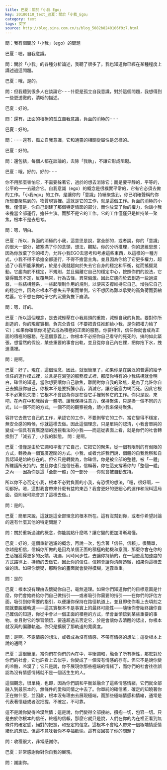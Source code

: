 ```yaml
---
title: 巴夏：關於「小我 Ego」
key: 20180110_text_巴夏：關於「小我_Ego」
category: text
tags: 文字
source: http://blog.sina.com.cn/s/blog_5082b8240106f9z7.html
---
```


問：我有個關於「小我」（ego）的問題

巴夏：嗯，自我意識。

問：關於「小我」的各種分析論述，我聽了很多了。我也知道你已經在某種程度上講述過這問題。

巴夏：哦，是的。

問：但我聽到很多人在談論它⋯⋯什麼是孤立自我意識，對於這個問題，我想得到一些更透徹的，清晰的描述。

巴夏：好的。

問：還有，正面的積極的孤立自我意識，負面的消極的⋯⋯

巴夏：好的。

問：⋯⋯還有，孤立自我意識，它和通靈的相關從屬性是怎樣的。

巴夏：好的。

問：還包括，每個人都在談論的，去除「我執」，不讓它形成阻礙。

巴夏：哦，好的，好的⋯⋯

你不用那麼害怕它，不需要躲著它，過於的想去消除它；而是要平靜的，平等的，公平的——去融合它。自我意識（ego）的概念是很樸實平常的，它有它必須去做的工作。「小我ego」的工作，是讓你的「意識」持續聚焦到，你已明確聲稱的你所想要聚焦到的，物質現實裡。這就是它的工作，就是這個工作。負面的消極的小我，僅僅是，你自己創建了那個特定情節的部分，而你放棄了你的權力，你讓小我來擔當全部運行，擔任主演。而那不是它的工作。它的工作僅僅只是維持某一聚焦，根本不是去思考。

問：嗯，明白。

巴夏：所以，負面的消極的小我，這意思是說，當全部的，或者說，你的「意識」的很大一部分，被塞滿了你的念頭，想法，觀點，你的分析推理，你的思維思想；因為你放棄了你的權力，允許小我EGO去思考和考慮這些東西，以這樣的一種方式，小我不得不承擔全部運行，不得不擔當主角。並且因為你給了它更多權力，超過了小我所能承擔的，於是小我就趨向於失去它自身的穩定和平衡，從而搖擺晃動。它趨向於不穩定，不規則，並且偏離它自己的穩定中心，按照你們的說法，它變得飄忽不定，反覆無常，行為古怪，異常偏激。因此它趨向於去創造一些過濾器，一些結構體系，一些起限制作用的規則，以便來支撐維持它自己，增強它自己的穩定性，因為它根本不想失去平衡而暈倒，它不想因為難以承受的高負荷而萎縮枯萎，它不想在你給予它的沉重負擔下崩潰。

問：嗯，好的。

巴夏：所以這個理念，是去減輕壓在小我肩頭的重擔，減輕自我的負擔。要對你所創造的，你的現實實相，負完全責任（不要把責任推卸給小我，是你把權力給了它）；如果你確信你渴望去成為積極的正面的服務，你要相信，信任你就會成為正面的積極的服務。在這個意義上，你根本不必把你自己看守的死死的，搞的如此緊張，想當然的假設，某些重要的事會出軌，並且從你自己內在裡，把你拖下水，拽進溝裡。

問：是啊。

巴夏：好了。現在，這個理念，因此，就很簡單了，如果你是在廣泛的普遍的給予信任的運作模式裡，並且是在渴望的服務模式裡，那麼你特有的小我結構就會明白，確信的知道，當你想要讓你自己散焦，離開對你自我的聚焦，是為了允許你自己去擴展你自己，你根本不是要折騰小我，消滅它，讓它筋疲力竭而死。因此它根本不必驚慌失措；它根本不會認為你是在從它手裡剝奪它的工作。你只是說，來吧，在內在中和我融合一體吧。讓我保持注意力，保持聚焦，只是換一個不同的方式，以一個不同的方式，一個不同的觀察視角，請小我來保持聚焦。

容許它去做它自己的工作，承認它的工作，不要剝奪它的工作。當它變得不穩定，無安全感的時候，你就這樣去做。因此這個理念，只是單純的認清，小我會單純的變成一個具有寬廣遼闊的透視看法的小我——而這從表面上看，就是你們的社會轉換到了「減去了」小我的狀態。
問：是啊。

巴夏：僅僅是由於它調和平復了它自己，它把它的聚焦，從一個有限制的有侷限的方式，轉換為一個寬廣遼闊的方式。小我，或者允許我們說，個體的自我覺察和自我認知是始終存在的。但它只是轉變為，你確信，你是被全部的整體，被「一體」所維護所支持的，並且你也只是信任著，信賴著，你在這支撐著你的「整個一體」之內——因為你是這「全部一體」的一部分——你就會被自動支持。

所以你不必否定小我，根本不必對負面的小我，有恐慌的想法，「嗯，很好啊，一切都好。嗯，這對我會帶來什麼有益的東西？我會更好的更細心的運作和照料這局面，否則我可能會忘了這樣去做。」

問：是的。

巴夏：簡單來說，這就是這全部理念的根本所在。這有沒幫到你，或者你希望討論的還有什麼其他的特定問題？

問：關於重新過濾的概念，你能說點什麼嗎？讓它變的更加清晰易懂。

巴夏：好的，這個重新過濾的概念，再說一次，包含著「信任，信賴」。很簡單，你越是相信，信賴你所做的是因為某個正面的積極的動機和意圖，那麼你會在你的生活裡獲得更多的反饋，境遇，同時同步性，去讓你持續的，在一個更高加速度的方式路徑上，持續的去做它。因此你的信任，信賴會讓你清醒透徹，如果你這樣去做的話。如果你懷疑，那時你的畫面就會變得模糊，迷霧重重。

問：是的

巴夏：根本沒有理由去懷疑你自己，毫無道理。如果你們知道你們的目標意圖是什麼，你們會始終給你們自己做指引——或者吸引你需要的指引——在你們的評估方面，吸引到你需要的指引，以便讓你保持在路徑軌道上。並且即使你看上去頃刻之間就要脫離軌道——這其實根本不是事實上的最終可能性——隨後你會始終讓你自己確信的知道，你從中會以一個正面的積極的方式，學會並領悟到某些重要的事物。並且對它的學習領悟，要遠超過去否定它，於是會讓你去清醒的認出，你根本就沒真的偏離軌道。你只是擴展了那軌道的寬廣度。

問：是啊。不露情感的想法，或者成為沒有情感，不帶有情感的想法；這從根本上說的通嗎？

巴夏：這很簡單，當你們在你們的內在中，平衡調和，融合了所有極性，那麼對於你們的社會，它也許看上去似乎，你變成了一個沒有情感的存有。但它不是說你變的冷酷，冷漠了；它只是說，你不展現你那些極端的情緒了，而你們的社會往往誤認為沒有情感情緒就不是一個活生生的人。

這個觀念，很單純，也即，因為你們調和平衡並融合了這些情感情緒，它們就全部融入到最原本的，無條件的愛和同情之中去了。你單純的確信著，確定的知曉著你正在做什麼，並因此，根本沒有理由去展現極端，而那些極端情感和情緒，通常是代表著懷疑或者沒把握，不確定，不可靠。

這不是說你變得冷漠無情；這是說，你們變得全部接納，擁抱一切，包容一切。只是由於你根本的信任，終極的信賴，那麼它就只是說，人們在你的內在裡正看到無條件的確定感，絕對的把握，和堅定的信念。這根本不會給人帶來一個極端情感情緒化的想法。但這不意味著你不幸福歡愉。這有沒回答了你的問題？

問：收穫很大，非常感謝你。

巴夏：非常感謝你對你自我的展現。

問：謝謝你。

